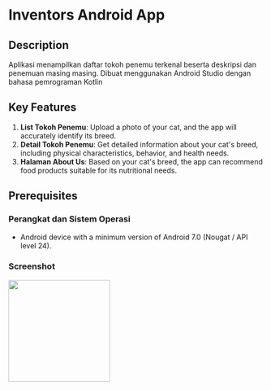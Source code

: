 # Inventors Android App

## Description

Aplikasi menampilkan daftar tokoh penemu terkenal beserta deskripsi dan penemuan masing masing. Dibuat menggunakan Android Studio dengan bahasa pemrograman Kotlin

## Key Features

1. **List Tokoh Penemu**: Upload a photo of your cat, and the app will accurately identify its breed.
2. **Detail Tokoh Penemu**: Get detailed information about your cat's breed, including physical characteristics, behavior, and health needs.
3. **Halaman About Us**: Based on your cat's breed, the app can recommend food products suitable for its nutritional needs.

## Prerequisites

### Perangkat dan Sistem Operasi
- Android device with a minimum version of Android 7.0 (Nougat / API level 24). 

### Screenshot

<div style="display: flex; justify-content: space-between;">
  <img src="https://phx02pap003files.storage.live.com/y4m1qs5VVTjoUKB_ZiqAJWwXdlVMexlKQ9pqh3JBHjqzhbU1C7botrqFeR39mtCd06UrdKeiz8FkU4f10Buyempngm2ItKiPp_VLC97fN5jJr_5VWoru_fCmAWQi-8c_XYsxso0SXfQxikTodGpXLGjbGfE08fLNM6T6Wanyq2KoJyoykOeZItReFJZjddOjTQWPGSveA_H1Iar3ev6mGsdga1o-ttTNvsIzaM5M-Azi0U?encodeFailures=1&width=108&height=234" width="200" style="margin-right: 20px;"/>
</div>




